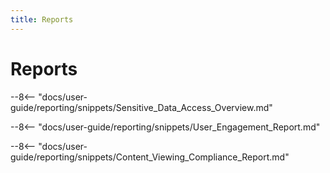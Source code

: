```yaml
---
title: Reports
---
```


# Reports

--8<-- "docs/user-guide/reporting/snippets/Sensitive_Data_Access_Overview.md"

--8<-- "docs/user-guide/reporting/snippets/User_Engagement_Report.md"

--8<-- "docs/user-guide/reporting/snippets/Content_Viewing_Compliance_Report.md"

